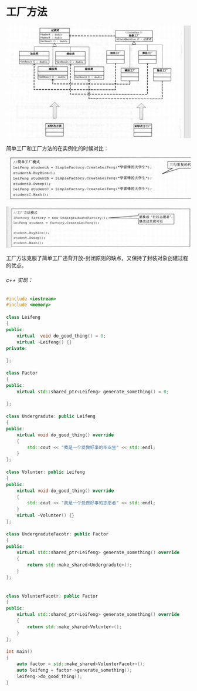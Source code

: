 # 工厂方法

![image-20210810201951029](../source/img/image-20210810201951029.png)



简单工厂和工厂方法的在实例化的时候对比：

![image-20210810204923467](../source/img/image-20210810204923467.png)

![image-20210810204937520](../source/img/image-20210810204937520.png)

工厂方法克服了简单工厂违背开放-封闭原则的缺点，又保持了封装对象创建过程的优点。



###### c++ 实现：

```c++
#include <iostream>
#include <memory>

class Leifeng
{
public:
    virtual  void do_good_thing() = 0;
    virtual ~Leifeng() {}
private:

};

class Factor
{
public:
    virtual std::shared_ptr<Leifeng> generate_something() = 0;

};

class Undergradute: public Leifeng
{
public:
    virtual void do_good_thing() override
    {
        std::cout << "我是一个爱做好事的毕业生" << std::endl;
    }
};

class Volunter: public Leifeng
{
public:
    virtual void do_good_thing() override
    {
        std::cout << "我是一个爱做好事的志愿者" << std::endl;
    }
    virtual ~Volunter() {}
};

class UndergraduteFacotr: public Factor 
{
public:
    virtual std::shared_ptr<Leifeng> generate_something() override
    {
        return std::make_shared<Undergradute>();
    }
};


class VolunterFacotr: public Factor
{
public:
    virtual std::shared_ptr<Leifeng> generate_something() override
    {
        return std::make_shared<Volunter>();
    }
};

int main()
{
    auto factor = std::make_shared<VolunterFacotr>();
    auto leifeng = factor->generate_something();
    leifeng->do_good_thing();
}
```

